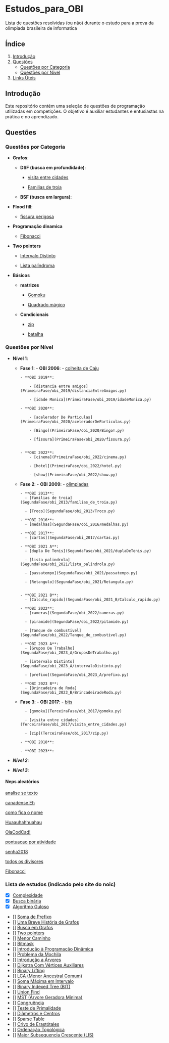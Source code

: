 # Estudos_para_OBI
 Lista de questões resolvidas (ou não) durante o estudo para a prova da olimpiada brasileira de informatica

## Índice

1. [Introdução](#introdução)
2. [Questões](#questões)
   - [Questões por Categoria](#questões-por-categoria)
   - [Questões por Nível](#questões-por-nível)
4. [Links Úteis](#links-úteis)

## Introdução

Este repositório contém uma seleção de questões de programação utilizadas em competições. O objetivo é auxiliar estudantes e entusiastas na prática e no aprendizado.

## Questões

### Questões por Categoria


- **Grafos**: 
    - **DSF (busca em profundidade)**: 
        - [visita entre cidades](TerceiraFase/obi_2017/visita_entre_cidades.py)

        - [Familias de troia](SegundaFase/obi_2013/familias_de_troia.py)

    - **BSF (busca em largura)**: 

- **Flood fill**: 
    - [fissura perigosa](Estudos_para_OBI\PrimeiraFase\obi_2020\fissura.py)

- **Programação dinamica**
    - [Fibonacci](Aleátorios/Fibonacci.py)

- **Two pointers**
    - [Intervalo Distinto](Estudos_para_OBI/SegundaFase/obi_2023_A/intervaloDistinto.py)

    - [Lista palíndroma](Estudos_para_OBI/SegundaFase/obi_2021/lista_palindrola.py)

- **Básicos**
    - **matrizes**
        - [Gomoku](TerceiraFase/obi_2017/gomoku.py)

        - [Quadrado mágico](PrimeiraFase/quadradoMagico_2022.py)

    - **Condicionais**
        - [zip](TerceiraFase/obi_2017/zip.py)

        - [batalha](TerceiraFase/obi_2018/batalha.py)


### Questões por Nível

- **Nível 1**:
  - **Fase 1**:
        - **OBI 2006**:
            - [colheita de Caju](PrimeiraFase/obi_2006/ColheitadeCaju.py)

        - **OBI 2019**:

            - [distancia entre amigos](PrimeiraFase/obi_2019/distanciaEntreAmigos.py)

            - [idade Monica](PrimeiraFase/obi_2019/idadeMonica.py)

        - **OBI 2020**:

            - [acelerador De Particulas](PrimeiraFase/obi_2020/aceleradorDeParticulas.py)

            - [Bingo](PrimeiraFase/obi_2020/Bingo!.py)

            - [fissura](PrimeiraFase/obi_2020/fissura.py)
            

        - **OBI 2022**:
            - [cinema](PrimeiraFase/obi_2022/cinema.py)

            - [hotel](PrimeiraFase/obi_2022/hotel.py)
            
            - [show](PrimeiraFase/obi_2022/show.py)

  - **Fase 2**:
        - **OBI 2009**:
          - [olimpiadas](SegundaFase\obi_2009\olimpiadas.py)

        - **OBI 2013**:
          - [familias de troia](SegundaFase/obi_2013/familias_de_troia.py)

          - [Troco](SegundaFase/obi_2013/Troco.py)

        - **OBI 2016**:
          - [medalhas](SegundaFase/obi_2016/medalhas.py)

        - **OBI 2017**:
          - [cartas](SegundaFase/obi_2017/cartas.py)

        - **OBI 2021 A**:
          - [dupla De Tenis](SegundaFase/obi_2021/duplaDeTenis.py)

          - [lista palindrola](SegundaFase/obi_2021/lista_palindrola.py)

          - [passatempo](SegundaFase/obi_2021/passatempo.py)

          - [Retangulo](SegundaFase/obi_2021/Retangulo.py)


        - **OBI 2021 B**:
          - [Calculo_rapido](SegundaFase/obi_2021_B/Calculo_rapido.py)

        - **OBI 2022**:
          - [cameras](SegundaFase/obi_2022/cameras.py)

          - [piramide](SegundaFase/obi_2022/pitamide.py)

          - [Tanque de combustivel](SegundaFase/obi_2022/Tanque_de_combustivel.py)

        - **OBI 2023 A**:
          - [Grupos De Trabalho](SegundaFase/obi_2023_A/GruposDeTrabalho.py)

          - [intervalo Distinto](SegundaFase/obi_2023_A/intervaloDistinto.py)

          - [prefixo](SegundaFase/obi_2023_A/prefixo.py)

        - **OBI 2023 B**:
          - [Brincadeira de Roda](SegundaFase/obi_2023_B/BrincadeiradeRoda.py)

  - **Fase 3**:
        - **OBI 2017**:
          - [bits](TerceiraFase/obi_2017/bits.py)

          - [gomoku](TerceiraFase/obi_2017/gomoku.py)

          - [visita entre cidades](TerceiraFase/obi_2017/visita_entre_cidades.py)

          - [zip](TerceiraFase/obi_2017/zip.py)

        - **OBI 2018**:

        - **OBI 2023**:
    


- ***Nível 2***:

- ***Nível 3***:

#### Neps aleatórios
[analise se texto](Aleátorios/analiseDeTexto.py)

[canadense Eh](Aleátorios/canadenseEh.py)

[como fica o nome](Aleátorios/comoFicaONome.py)

[Huaauhahhuahau](Aleátorios/Huaauhahhuahau.py)

[OlaCodCad!](Aleátorios/OlaCodCad!.py)

[pontuacao por atividade](Aleátorios/pontuacaoPorAtividade.py)

[senha2018](Aleátorios/senha2018.py)

[todos os divisores](Aleátorios/todosOsDivisores.py)

[Fibonacci](Aleátorios/Fibonacci.py)


### Lista de estudos (indicado pelo site do noic)
- [x] [Complexidade](http://noic.com.br/informatica/curso-noic-de-informatica/aula-especial-complexidade/)
- [x] [Busca binária](http://noic.com.br/informatica/curso-noic-de-informatica/techniques-01/)
- [x] [Algoritmo Guloso](http://noic.com.br/informatica/curso-noic-de-informatica/techniques-02//)
- [] [Soma de Prefixo](https://noic.com.br/materiais-informatica/curso/techniques-03/)
- [] [Uma Breve História de Grafos](http://noic.com.br/informatica/curso-noic-de-informatica/graphs-01/)
- [] [Busca em Grafos](http://noic.com.br/informatica/curso-noic-de-informatica/graphs-02/)
- [] [Two pointers](http://noic.com.br/materiais-informatica/ideias/ideia-04)
- [] [Menor Caminho](https://noic.com.br/materiais-informatica/curso/menor-caminho/)
- [] [Bitmask](https://noic.com.br/materiais-informatica/ideias/bitmask/)
- [] [Introdução à Programação Dinâmica](http://noic.com.br/informatica/curso-noic-de-informatica/dp-01/)
- [] [Problema da Mochila](https://noic.com.br/materiais-informatica/curso/dp-02/)
- [] [Introdução a Árvores](https://wp.me/P4fiBQ-fmU)
- [] [Dijkstra Com Vértices Auxiliares](https://noic.com.br/materiais-informatica/curso/vertices-auxiliares/)
- [] [Binary Lifting](https://noic.com.br/materiais-informatica/curso/binary-lifting/)
- [] [LCA (Menor Ancestral Comum)](https://noic.com.br/materiais-informatica/curso/graphs-04/)
- [] [Soma Máxima em Intervalo](https://noic.com.br/materiais-informatica/curso/soma-max-em-intervalo/)
- [] [Binary Indexed Tree (BIT)](https://noic.com.br/materiais-informatica/curso/binary-indexed-tree/)
- [] [Union Find](http://noic.com.br/materiais-informatica/curso/data-structures-02/)
- [] [MST (Árvore Geradora Mínima)](https://noic.com.br/materiais-informatica/curso/arvore-geradora-minima/)
- [] [Congruência](https://noic.com.br/materiais-informatica/curso/math-01/)
- [] [Teste de Primalidade](https://noic.com.br/materiais-informatica/curso/math-02/)
- [] [Diâmetros e Centros](https://noic.com.br/materiais-informatica/ideias/ideia-03/)
- [] [Sparse Table](https://noic.com.br/materiais-informatica/ideias/ideia-08/)
- [] [Crivo de Erastótales](https://noic.com.br/materiais-informatica/curso/math-03/)
- [] [Ordenação Topológica](http://noic.com.br/informatica/curso-noic-de-informatica/graphs-06/)
- [] [Maior Subsequencia Crescente (LIS)](https://noic.com.br/materiais-informatica/curso/lis/)